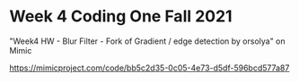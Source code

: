 # Week 4 Coding One Fall 2021

"Week4 HW - Blur Filter - Fork of Gradient / edge detection by orsolya" on Mimic

https://mimicproject.com/code/bb5c2d35-0c05-4e73-d5df-596bcd577a87